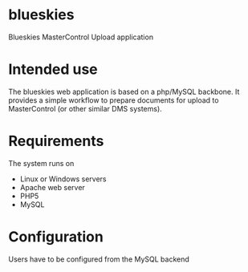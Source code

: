# blueskies
Blueskies MasterControl Upload application

# Intended use
The blueskies web application is based on a php/MySQL backbone. 
It provides a simple workflow to prepare documents for upload to MasterControl (or other similar DMS systems).

# Requirements
The system runs on
* Linux or Windows servers
* Apache web server
* PHP5
* MySQL

# Configuration
Users have to be configured from the MySQL backend
